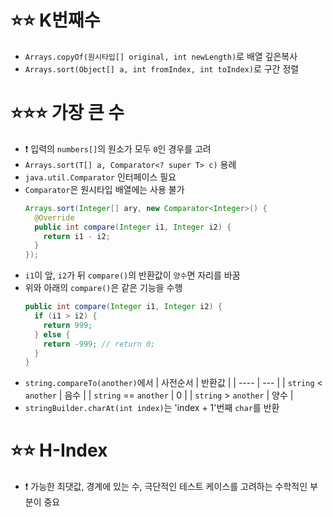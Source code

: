 # ⭐⭐ K번째수

* `Arrays.copyOf(원시타입[] original, int newLength)`로 배열 깊은복사
* `Arrays.sort(Object[] a, int fromIndex, int toIndex)`로 구간 정렬

# ⭐⭐⭐ 가장 큰 수

* ❗️ 입력의 `numbers[]`의 원소가 모두 `0`인 경우를 고려
* `Arrays.sort(T[] a, Comparator<? super T> c)` 용례
* `java.util.Comparator` 인터페이스 필요
* `Comparator`은 원시타입 배열에는 사용 불가
  ```java
  Arrays.sort(Integer[] ary, new Comparator<Integer>() {
    @Override
    public int compare(Integer i1, Integer i2) {
      return i1 - i2;
    }
  });
  ```
* `i1`이 앞, `i2`가 뒤 `compare()`의 반환값이 `양수`면 자리를 바꿈
* 위와 아래의 `compare()`은 같은 기능을 수행
  ```java
  public int compare(Integer i1, Integer i2) {
    if (i1 > i2) {
      return 999;
    } else {
      return -999; // return 0; 
    }
  }
  ```
* `string.compareTo(another)`에서
  | 사전순서 | 반환값 |
  | ---- | --- |
  | `string` < `another` | 음수 |
  | `string` == `another` | 0 |
  | `string` > `another` | 양수 |
* `stringBuilder.charAt(int index)`는 'index + 1'번째 `char`를 반환

# ⭐⭐ H-Index

* ❗️ 가능한 최댓값, 경계에 있는 수, 극단적인 테스트 케이스를 고려하는 수학적인 부분이 중요